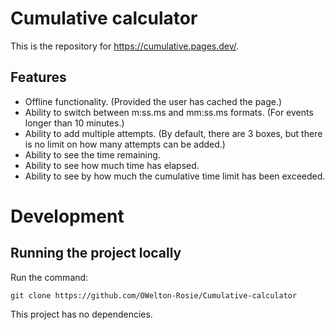 # Cumulative calculator
This is the repository for <a href="https://cumulative.pages.dev/">https://cumulative.pages.dev/</a>.

## Features
- Offline functionality. (Provided the user has cached the page.)
- Ability to switch between m:ss.ms and mm:ss.ms formats. (For events longer than 10 minutes.)
- Ability to add multiple attempts. (By default, there are 3 boxes, but there is no limit on how many attempts can be added.)
- Ability to see the time remaining.
- Ability to see how much time has elapsed.
- Ability to see by how much the cumulative time limit has been exceeded.

# Development
## Running the project locally
Run the command:
```
git clone https://github.com/OWelton-Rosie/Cumulative-calculator
```

This project has no dependencies.
